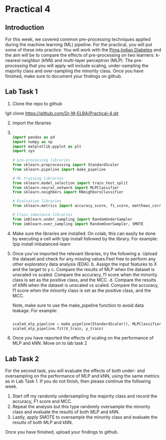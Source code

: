 # Practical 4

## Introduction

For this week, we covered common pre-processing techniques applied during the machine learning (ML) pipeline. For the practical, you will put some of these into practice. You will work with the <ins>Pima Indian Diabetes</ins> and the aim will be to compare the effects of pre-processing on two learners: k-nearest neighbor (kNN) and multi-layer perceptron (MLP). The pre-processing that you will apply will include scaling, under-sampling the majority class and over-sampling the minority class. Once you have finished, make sure to document your findings on github.


## Lab Task 1

1. Clone the repo to github

!git clone https://github.com/Dr-M-ELBA/Practical-4.git

2. import the libraries

3. ```Python

   import pandas as pd
   import numpy as np
   import matplotlib.pyplot as plt
   import sys
  
   # pre-processing libraries
   from sklearn.preprocessing import StandardScaler
   from sklearn.pipeline import make_pipeline

   # ML training libraries
   from sklearn.model_selection import train_test_split
   from sklearn.neural_network import MLPClassifier
   from sklearn.neighbors import KNeighborsClassifier

   # Evaluation libraries
   from sklearn.metrics import accuracy_score, f1_score, matthews_corrcoef

   # Class imbalance libraries
   from imblearn.under_sampling import RandomUnderSampler
   from imblearn.over_sampling import RandomOverSampler, SMOTE
   ```

4. Make sure the libraries are installed. On colab, this can easily be done by executing a cell with !pip install followed by the library. For example: !pip install imbalanced-learn

5. Once you've imported the relevant libraries, try the following
   a. Upload the dataset and check for any missing values.Feel free to perform any other exploratory data analysis (EDA).
   b. Assign the input features to X and the target to y
   c. Compare the results of MLP when the dataset is unscaled vs scaled. Compare the accuracy, f1 score when the minority class is set as the positive class, and the MCC.
   d. Compare the results of kNN when the dataset is unscaled vs scaled. Compare the accuracy, f1 score when the minority class is set as the positive class, and the MCC.

   Note, make sure to use the make_pipeline function to avoid data leakage. For example:

   ``` Python

   scaled_mlp_pipeline = make_pipeline(StandardScaler(), MLPClassifier(random_state=42))
   scaled_mlp_pipeline.fit(X_train, y_train)
   ```

6. Once you have reported the effects of scaling on the performance of MLP and kNN. Move on to lab task 2

## Lab Task 2

For the second task, you will evaluate the effects of both under- and oversampling on the performance of MLP and kNN, using the same metrics as in Lab Task 1. If you do not finish, then please continue the following week.

1. Start off my randomly undersampling the majority class and record the accuracy, F1 score and MCC.
2. Repeat the analysis but this type randomly oversample the minority class and evaluate the results of both MLP and kNN.
3. Lastly, apply SMOTE to oversample the minority class and evaluate the results of both MLP and kNN.

Once you have finished, upload your findings to github.

   
